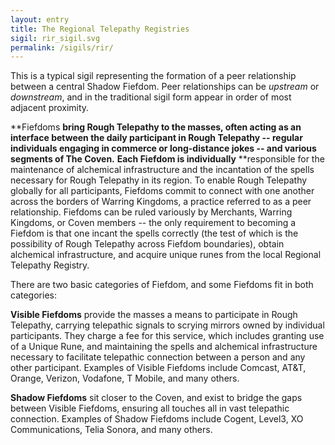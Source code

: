 ```yaml
---
layout: entry
title: The Regional Telepathy Registries
sigil: rir_sigil.svg
permalink: /sigils/rir/
---
```


This is a typical sigil representing the formation of a peer relationship between a central Shadow Fiefdom. Peer relationships can be *upstream* or *downstream*, and in the traditional sigil form appear in order of most adjacent proximity. 

**Fiefdoms **bring Rough Telepathy to the masses, often acting as an interface between the daily participant in Rough Telepathy -- regular individuals engaging in commerce or long-distance jokes -- and various segments of The Coven.** **Each Fiefdom is individually** **responsible for the maintenance of alchemical infrastructure and the incantation of the spells necessary for Rough Telepathy in its region. To enable Rough Telepathy globally for all participants, Fiefdoms commit to connect with one another across the borders of Warring Kingdoms, a practice referred to as a peer relationship. Fiefdoms can be ruled variously by Merchants, Warring Kingdoms, or Coven members -- the only requirement to becoming a Fiefdom is that one incant the spells correctly (the test of which is the possibility of Rough Telepathy across Fiefdom boundaries), obtain alchemical infrastructure, and acquire unique runes from the local Regional Telepathy Registry. 

There are two basic categories of Fiefdom, and some Fiefdoms fit in both categories: 

**Visible Fiefdoms** provide the masses a means to participate in Rough Telepathy, carrying telepathic signals to scrying mirrors owned by individual participants. They charge a fee for this service, which includes granting use of a Unique Rune, and maintaining the spells and alchemical infrastructure necessary to facilitate telepathic connection between a person and any other participant. Examples of Visible Fiefdoms include Comcast, AT&T, Orange, Verizon, Vodafone, T Mobile, and many others. 

**Shadow Fiefdoms** sit closer to the Coven, and exist to bridge the gaps between Visible Fiefdoms, ensuring all touches all in vast telepathic connection. Examples of Shadow Fiefdoms include Cogent, Level3, XO Communications, Telia Sonora, and many others. 
